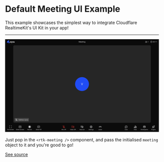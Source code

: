 # Default Meeting UI Example

This example showcases the simplest way to integrate Cloudflare RealtimeKit's UI Kit in your app!

---

![A screenshot of the Cloudflare RealtimeKit Meeting component](./screenshot.png)

Just pop in the `<rtk-meeting />` component, and pass the initialised
`meeting` object to it and you're good to go!

[See source](./src/app/app.component.ts)
